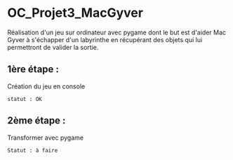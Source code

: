 # OC_Projet3_MacGyver
Réalisation d'un jeu sur ordinateur avec pygame dont le but est d'aider Mac Gyver à s'échapper d'un labyrinthe en récupérant des objets qui lui permettront de valider la sortie.

## 1ère étape :
Création du jeu en console

    statut : OK


## 2ème étape :
Transformer avec pygame

    Statut : à faire
